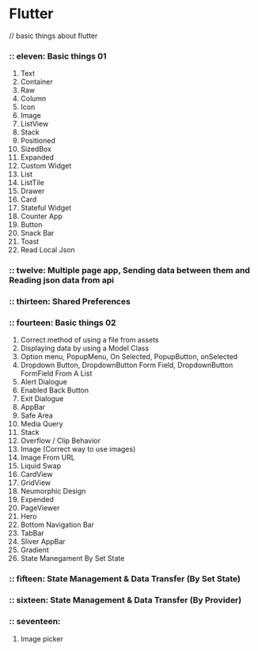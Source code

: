 # Flutter
// basic things about flutter

### :: eleven: Basic things 01
1. Text
2. Container
3. Raw
4. Column
5. Icon
6. Image
7. ListView
8. Stack
9. Positioned
10. SizedBox
11. Expanded
12. Custom Widget
13. List
14. ListTile
15. Drawer
16. Card
17. Stateful Widget
18. Counter App
19. Button
20. Snack Bar
21. Toast
22. Read Local Json
### :: twelve: Multiple page app, Sending data between them and Reading json data from api
### :: thirteen: Shared Preferences
### :: fourteen: Basic things 02
1. Correct method of using a file from assets
2. Displaying data by using a Model Class
3. Option menu, PopupMenu, On Selected, PopupButton, onSelected
4. Dropdown Button, DropdownButton Form Field, DropdownButton FormField From A List
5. Alert Dialogue
6. Enabled Back Button
7. Exit Dialogue
8. AppBar
9. Safe Area
10. Media Query
11. Stack
12. Overflow / Clip Behavior
13. Image (Correct way to use images)
14. Image From URL
15. Liquid Swap
16. CardView
17. GridView
18. Neumorphic Design
19. Expended
20. PageViewer
21. Hero
22. Bottom Navigation Bar
23. TabBar
24. Sliver AppBar
25. Gradient
26. State Manegament By Set State
### :: fifteen: State Management & Data Transfer (By Set State)
### :: sixteen: State Management & Data Transfer (By Provider)
### :: seventeen: 
1. Image picker
